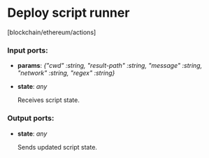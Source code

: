 # Deploy script runner

[blockchain/ethereum/actions]

### Input ports:

* __params__: _{"cwd" :string, "result-path" :string, "message" :string, "network" :string, "regex" :string}_



* __state__: _any_

    Receives script state.



### Output ports:

* __state__: _any_

    Sends updated script state.



